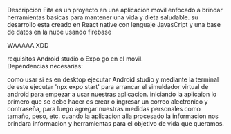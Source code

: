 Descripcion
Fita es un proyecto en una aplicacion movil enfocado a brindar herramientas basicas para mantener una vida y dieta saludable. su desarrollo esta 
creado en React native con lenguaje JavasCript y una base de datos en la nube usando firebase 

WAAAAA XDD

requisitos 
Android studio o Expo go en el movil.  
Dependencias necesarias: 


como usar
si es en desktop ejecutar Android studio y mediante la terminal de este ejecutar 'npx expo start' para arrancar el simuldador virtual de android para 
empezar a usar nuestras aplicacion. 
iniciando la aplicaion lo primero que se debe hacer es crear o ingresar un correo alectronico y contraseña, para luego agregar nuestras medidas personales 
como tamaño, peso, etc. 
cuando la aplicacion alla procesado la informacion nos brindara informacion y herramientas para el objetivo de vida que queramos.
